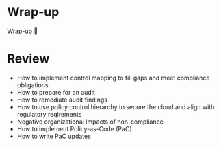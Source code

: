 # Wrap-up

[Wrap-up 🔗](https://www.coursera.org/learn/strategies-for-cloud-security-risk-management/lecture/ssbBP/wrap-up)

# Review

- How to implement control mapping to fill gaps and meet compliance obligations
- How to prepare for an audit
- How to remediate audit findings
- How to use policy control hierarchy to secure the cloud and align with regulatory reqirements
- Negative organizational Impacts of non-compliance
- How to implement Policy-as-Code (PaC)
- How to write PaC updates
